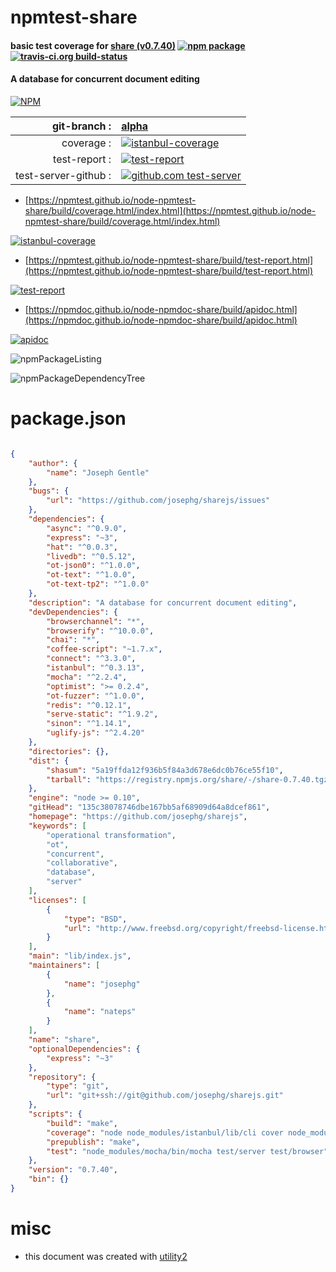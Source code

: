 # npmtest-share

#### basic test coverage for  [share (v0.7.40)](https://github.com/josephg/sharejs)  [![npm package](https://img.shields.io/npm/v/npmtest-share.svg?style=flat-square)](https://www.npmjs.org/package/npmtest-share) [![travis-ci.org build-status](https://api.travis-ci.org/npmtest/node-npmtest-share.svg)](https://travis-ci.org/npmtest/node-npmtest-share)

#### A database for concurrent document editing

[![NPM](https://nodei.co/npm/share.png?downloads=true&downloadRank=true&stars=true)](https://www.npmjs.com/package/share)

| git-branch : | [alpha](https://github.com/npmtest/node-npmtest-share/tree/alpha)|
|--:|:--|
| coverage : | [![istanbul-coverage](https://npmtest.github.io/node-npmtest-share/build/coverage.badge.svg)](https://npmtest.github.io/node-npmtest-share/build/coverage.html/index.html)|
| test-report : | [![test-report](https://npmtest.github.io/node-npmtest-share/build/test-report.badge.svg)](https://npmtest.github.io/node-npmtest-share/build/test-report.html)|
| test-server-github : | [![github.com test-server](https://npmtest.github.io/node-npmtest-share/GitHub-Mark-32px.png)](https://npmtest.github.io/node-npmtest-share/build/app/index.html) | | build-artifacts : | [![build-artifacts](https://npmtest.github.io/node-npmtest-share/glyphicons_144_folder_open.png)](https://github.com/npmtest/node-npmtest-share/tree/gh-pages/build)|

- [https://npmtest.github.io/node-npmtest-share/build/coverage.html/index.html](https://npmtest.github.io/node-npmtest-share/build/coverage.html/index.html)

[![istanbul-coverage](https://npmtest.github.io/node-npmtest-share/build/screenCapture.buildCi.browser.%252Ftmp%252Fbuild%252Fcoverage.lib.html.png)](https://npmtest.github.io/node-npmtest-share/build/coverage.html/index.html)

- [https://npmtest.github.io/node-npmtest-share/build/test-report.html](https://npmtest.github.io/node-npmtest-share/build/test-report.html)

[![test-report](https://npmtest.github.io/node-npmtest-share/build/screenCapture.buildCi.browser.%252Ftmp%252Fbuild%252Ftest-report.html.png)](https://npmtest.github.io/node-npmtest-share/build/test-report.html)

- [https://npmdoc.github.io/node-npmdoc-share/build/apidoc.html](https://npmdoc.github.io/node-npmdoc-share/build/apidoc.html)

[![apidoc](https://npmdoc.github.io/node-npmdoc-share/build/screenCapture.buildCi.browser.%252Ftmp%252Fbuild%252Fapidoc.html.png)](https://npmdoc.github.io/node-npmdoc-share/build/apidoc.html)

![npmPackageListing](https://npmtest.github.io/node-npmtest-share/build/screenCapture.npmPackageListing.svg)

![npmPackageDependencyTree](https://npmtest.github.io/node-npmtest-share/build/screenCapture.npmPackageDependencyTree.svg)



# package.json

```json

{
    "author": {
        "name": "Joseph Gentle"
    },
    "bugs": {
        "url": "https://github.com/josephg/sharejs/issues"
    },
    "dependencies": {
        "async": "^0.9.0",
        "express": "~3",
        "hat": "^0.0.3",
        "livedb": "^0.5.12",
        "ot-json0": "^1.0.0",
        "ot-text": "^1.0.0",
        "ot-text-tp2": "^1.0.0"
    },
    "description": "A database for concurrent document editing",
    "devDependencies": {
        "browserchannel": "*",
        "browserify": "^10.0.0",
        "chai": "*",
        "coffee-script": "~1.7.x",
        "connect": "^3.3.0",
        "istanbul": "^0.3.13",
        "mocha": "^2.2.4",
        "optimist": ">= 0.2.4",
        "ot-fuzzer": "^1.0.0",
        "redis": "^0.12.1",
        "serve-static": "^1.9.2",
        "sinon": "^1.14.1",
        "uglify-js": "^2.4.20"
    },
    "directories": {},
    "dist": {
        "shasum": "5a19ffda12f936b5f84a3d678e6dc0b76ce55f10",
        "tarball": "https://registry.npmjs.org/share/-/share-0.7.40.tgz"
    },
    "engine": "node >= 0.10",
    "gitHead": "135c38078746dbe167bb5af68909d64a8dcef861",
    "homepage": "https://github.com/josephg/sharejs",
    "keywords": [
        "operational transformation",
        "ot",
        "concurrent",
        "collaborative",
        "database",
        "server"
    ],
    "licenses": [
        {
            "type": "BSD",
            "url": "http://www.freebsd.org/copyright/freebsd-license.html"
        }
    ],
    "main": "lib/index.js",
    "maintainers": [
        {
            "name": "josephg"
        },
        {
            "name": "nateps"
        }
    ],
    "name": "share",
    "optionalDependencies": {
        "express": "~3"
    },
    "repository": {
        "type": "git",
        "url": "git+ssh://git@github.com/josephg/sharejs.git"
    },
    "scripts": {
        "build": "make",
        "coverage": "node node_modules/istanbul/lib/cli cover node_modules/mocha/bin/_mocha test/server test/browser",
        "prepublish": "make",
        "test": "node_modules/mocha/bin/mocha test/server test/browser"
    },
    "version": "0.7.40",
    "bin": {}
}
```



# misc
- this document was created with [utility2](https://github.com/kaizhu256/node-utility2)
